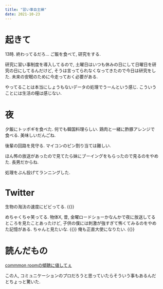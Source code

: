 ```yaml
---
title: "習い事自主練"
date: 2021-10-23
---
```


# 起きて
13時. 終わってるだろ... ご飯を食べて, 研究をする.

研究に習い事制度を導入してるので, 土曜日はいつも休みの日にして日曜日を研究の日にしてるんだけど, そうは言ってられなくなってきたので今日は研究をした. 未来の安眠のために今走っておく必要がある.

やってることは本当にしょうもないデータの処理でうーんという感じ. こういうことには生活の糧は感じない.

# 夜
夕飯にトッポギを食べた. 何でも韓国料理らしい. 鶏肉と一緒に酢豚アレンジで食べる. 美味しいだんごね.

後輩の回路を見守る. マイコンのピン割り当ては難しい.

ほん怖の放送があったので見てたら妹にブーイングをもらったので見るのをやめた. 長男だからね.

処理をぶん投げてランニングした.
# Twitter
生物の淘汰の速度にビビってる.
{{<tweet user="dango_bot" id="1451820583386173440">}}

めちゃくちゃ笑ってる. 物体X, 昔, 金曜ロードショーかなんかで夜に放送してるところを見たことあったけど, 子供の僕には刺激が強すぎて怖くてみるのをやめた記憶がある. ちゃんと見たいな.
{{<tweet user="dango_bot" id="1451855258397724676">}}
俺も正直大使になりたい.
{{<tweet user="dango_bot" id="1451827533159157765">}}

# 読んだもの

[commmon roomの傾聴に値してぇ](https://room.commmon.jp/82630/)

この人, コミュニケーションのプロだろうと思っていたらそういう事もあるんだとちょっと驚いた.